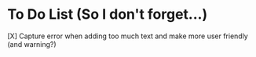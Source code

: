 # To Do List (So I don't forget...)

[X] Capture error when adding too much text and make more user friendly (and warning?)
